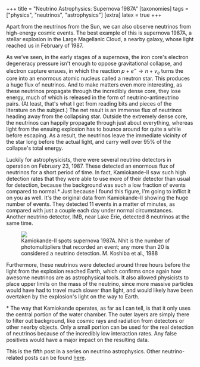 +++
title = "Neutrino Astrophysics: Supernova 1987A"
[taxonomies]
tags = ["physics", "neutrinos", "astrophysics"]
[extra]
latex = true
+++

Apart from the neutrinos from the Sun, we can also observe neutrinos from
high-energy cosmic events. The best example of this is supernova 1987A, a
stellar explosion in the Large Magellanic Cloud, a nearby galaxy, whose
light reached us in February of 1987.

<!-- more -->

As we've seen, in the early stages of a supernova, the iron core's electron
degeneracy pressure isn't enough to oppose gravitational collapse, and
electron capture ensues, in which the reaction $p+e^-\rightarrow n+ \nu_e$
turns the core into an enormous atomic nucleus called a neutron star. This
produces a huge flux of neutrinos. And to make matters even more
interesting, as these neutrinos propagate through the incredibly dense
core, they lose energy, much of which is released in the form of
neutrino-antineutrino pairs. (At least, that's what I get from reading bits
and pieces of the literature on the subject.) The net result is an immense
flux of neutrinos heading away from the collapsing star. Outside the
extremely dense core, the neutrinos can happily propagate through just
about everything, whereas light from the ensuing explosion has to bounce
around for quite a while before escaping. As a result, the neutrinos leave
the immediate vicinity of the star long before the actual light, and carry
well over 95% of the collapse's total energy.

Luckily for astrophysicists, there were several neutrino detectors in
operation on February 23, 1987. These detected an enormous flux of
neutrinos for a short period of time. In fact, Kamiokande-II saw such high
detection rates that they were able to use more of their detector than
usual for detection, because the background was such a low fraction of
events compared to normal.* Just because I found this figure, I'm going to
inflict it on you as well. It's the original data from Kamiokande-II
showing the huge number of events. They detected 11 events in a matter of
minutes, as compared with just a couple each day under normal
circumstances. Another neutrino detector, IMB, near Lake Erie, detected 8
neutrinos at the same time.

<figure class="figure">
<img src="/img/201305-1987aspike.png" class="center img-fluid rounded" style="max-width:500px; max-width:100%"/>
<figcaption class="figure-caption">Kamiokande-II spots supernova 1987A. Nhit is the number
of photomultipliers that recorded an event; any more than 20
is considered a neutrino detection.
M. Koshiba et al., 1988</figcaption>
</figure>


Furthermore, these neutrinos were detected around three hours before the
light from the explosion reached Earth, which confirms once again how
awesome neutrinos are as astrophysical tools. It also allowed physicists to
place upper limits on the mass of the neutrino, since more massive
particles would have had to travel much slower than light, and would likely
have been overtaken by the explosion's light on the way to Earth.

\* The way that Kamiokande operates, as far as I can tell, is that it only
    uses the central portion of the water chamber. The outer layers are
    simply there to filter out background, like cosmic rays and radiation
    from detectors or other nearby objects. Only a small portion can be
    used for the real detection of neutrinos because of the incredibly low
    interaction rates. Any false positives would have a major impact on the
    resulting data.

This is the fifth post in a series on neutrino astrophysics.
Other neutrino-related posts can be found [here](/tags/neutrinos).
